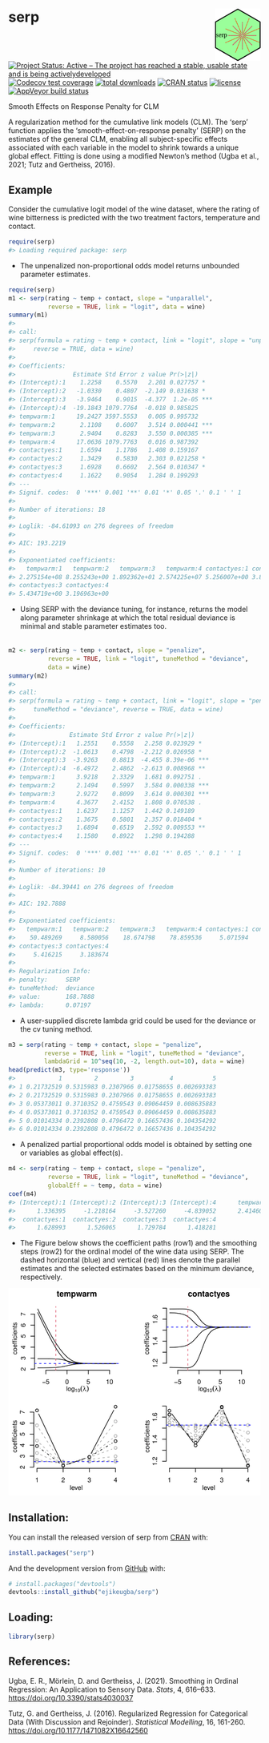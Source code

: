 
<!-- README.md is generated from README.Rmd. Please edit that file -->

# serp <img src='man/figures/hex_logo.png' align="right" height="105" />

<!-- badges: start -->

[![Project Status: Active – The project has reached a stable, usable
state and is being
activelydeveloped](https://www.repostatus.org/badges/latest/active.svg)](https://www.repostatus.org/#active)
[![Codecov test
coverage](https://codecov.io/gh/ejikeugba/serp/branch/master/graph/badge.svg)](https://codecov.io/gh/ejikeugba/serp?branch=master)
[![total
downloads](http://cranlogs.r-pkg.org/badges/grand-total/serp)](http://cranlogs.r-pkg.org/badges/grand-total)
[![CRAN
status](https://www.r-pkg.org/badges/version/serp)](https://CRAN.R-project.org/package=serp)
[![license](https://img.shields.io/badge/license-GPL--2-blue.svg)](https://www.gnu.org/licenses/gpl-2.0.en.html)
[![AppVeyor build
status](https://ci.appveyor.com/api/projects/status/github/ejikeugba/serp?branch=master&svg=true)](https://ci.appveyor.com/project/ejikeugba/serp)

<!-- badges: end -->

Smooth Effects on Response Penalty for CLM

A regularization method for the cumulative link models (CLM). The ‘serp’
function applies the ‘smooth-effect-on-response penalty’ (SERP) on the
estimates of the general CLM, enabling all subject-specific effects
associated with each variable in the model to shrink towards a unique
global effect. Fitting is done using a modified Newton’s method (Ugba et
al., 2021; Tutz and Gertheiss, 2016).

## Example

Consider the cumulative logit model of the wine dataset, where the
rating of wine bitterness is predicted with the two treatment factors,
temperature and contact.

``` r
require(serp)
#> Loading required package: serp
```

  - The unpenalized non-proportional odds model returns unbounded
    parameter estimates.

<!-- end list -->

``` r
require(serp)
m1 <- serp(rating ~ temp + contact, slope = "unparallel",
           reverse = TRUE, link = "logit", data = wine)
summary(m1)
#> 
#> call:
#> serp(formula = rating ~ temp + contact, link = "logit", slope = "unparallel", 
#>     reverse = TRUE, data = wine)
#> 
#> Coefficients:
#>                Estimate Std Error z value Pr(>|z|)    
#> (Intercept):1    1.2258    0.5570   2.201 0.027757 *  
#> (Intercept):2   -1.0330    0.4807  -2.149 0.031638 *  
#> (Intercept):3   -3.9464    0.9015  -4.377  1.2e-05 ***
#> (Intercept):4  -19.1843 1079.7764  -0.018 0.985825    
#> tempwarm:1      19.2427 3597.5553   0.005 0.995732    
#> tempwarm:2       2.1108    0.6007   3.514 0.000441 ***
#> tempwarm:3       2.9404    0.8283   3.550 0.000385 ***
#> tempwarm:4      17.0636 1079.7763   0.016 0.987392    
#> contactyes:1     1.6594    1.1786   1.408 0.159167    
#> contactyes:2     1.3429    0.5830   2.303 0.021258 *  
#> contactyes:3     1.6928    0.6602   2.564 0.010347 *  
#> contactyes:4     1.1622    0.9054   1.284 0.199293    
#> ---
#> Signif. codes:  0 '***' 0.001 '**' 0.01 '*' 0.05 '.' 0.1 ' ' 1
#> 
#> Number of iterations: 18 
#> 
#> Loglik: -84.61093 on 276 degrees of freedom 
#> 
#> AIC: 193.2219
#> 
#> Exponentiated coefficients:
#>   tempwarm:1   tempwarm:2   tempwarm:3   tempwarm:4 contactyes:1 contactyes:2 
#> 2.275154e+08 8.255243e+00 1.892362e+01 2.574225e+07 5.256007e+00 3.830073e+00 
#> contactyes:3 contactyes:4 
#> 5.434719e+00 3.196963e+00
```

  - Using SERP with the deviance tuning, for instance, returns the model
    along parameter shrinkage at which the total residual deviance is
    minimal and stable parameter estimates too.

<!-- end list -->

``` r

m2 <- serp(rating ~ temp + contact, slope = "penalize",
           reverse = TRUE, link = "logit", tuneMethod = "deviance",
           data = wine)
summary(m2)
#> 
#> call:
#> serp(formula = rating ~ temp + contact, link = "logit", slope = "penalize", 
#>     tuneMethod = "deviance", reverse = TRUE, data = wine)
#> 
#> Coefficients:
#>               Estimate Std Error z value Pr(>|z|)    
#> (Intercept):1   1.2551    0.5558   2.258 0.023929 *  
#> (Intercept):2  -1.0613    0.4798  -2.212 0.026958 *  
#> (Intercept):3  -3.9263    0.8813  -4.455 8.39e-06 ***
#> (Intercept):4  -6.4972    2.4862  -2.613 0.008968 ** 
#> tempwarm:1      3.9218    2.3329   1.681 0.092751 .  
#> tempwarm:2      2.1494    0.5997   3.584 0.000338 ***
#> tempwarm:3      2.9272    0.8099   3.614 0.000301 ***
#> tempwarm:4      4.3677    2.4152   1.808 0.070538 .  
#> contactyes:1    1.6237    1.1257   1.442 0.149189    
#> contactyes:2    1.3675    0.5801   2.357 0.018404 *  
#> contactyes:3    1.6894    0.6519   2.592 0.009553 ** 
#> contactyes:4    1.1580    0.8922   1.298 0.194288    
#> ---
#> Signif. codes:  0 '***' 0.001 '**' 0.01 '*' 0.05 '.' 0.1 ' ' 1
#> 
#> Number of iterations: 10 
#> 
#> Loglik: -84.39441 on 276 degrees of freedom 
#> 
#> AIC: 192.7888
#> 
#> Exponentiated coefficients:
#>   tempwarm:1   tempwarm:2   tempwarm:3   tempwarm:4 contactyes:1 contactyes:2 
#>    50.489269     8.580056    18.674798    78.859536     5.071594     3.925343 
#> contactyes:3 contactyes:4 
#>     5.416215     3.183674 
#> 
#> Regularization Info:
#> penalty:     SERP
#> tuneMethod:  deviance
#> value:       168.7888
#> lambda:      0.07197
```

  - A user-supplied discrete lambda grid could be used for the deviance
    or the cv tuning method.

<!-- end list -->

``` r
m3 = serp(rating ~ temp + contact, slope = "penalize",
          reverse = TRUE, link = "logit", tuneMethod = "deviance",
          lambdaGrid = 10^seq(10, -2, length.out=10), data = wine)
head(predict(m3, type='response'))
#>            1         2         3          4           5
#> 1 0.21732519 0.5315983 0.2307966 0.01758655 0.002693383
#> 2 0.21732519 0.5315983 0.2307966 0.01758655 0.002693383
#> 3 0.05373011 0.3710352 0.4759543 0.09064459 0.008635883
#> 4 0.05373011 0.3710352 0.4759543 0.09064459 0.008635883
#> 5 0.01014334 0.2392808 0.4796472 0.16657436 0.104354292
#> 6 0.01014334 0.2392808 0.4796472 0.16657436 0.104354292
```

  - A penalized partial proportional odds model is obtained by setting
    one or variables as global effect(s).

<!-- end list -->

``` r
m4 <- serp(rating ~ temp + contact, slope = "penalize",
           reverse = TRUE, link = "logit", tuneMethod = "deviance",
           globalEff = ~ temp, data = wine)
coef(m4)
#> (Intercept):1 (Intercept):2 (Intercept):3 (Intercept):4      tempwarm 
#>      1.336395     -1.218164     -3.527260     -4.839052      2.414606 
#>  contactyes:1  contactyes:2  contactyes:3  contactyes:4 
#>      1.628993      1.526065      1.729784      1.418281
```

  - The Figure below shows the coefficient paths (row1) and the
    smoothing steps (row2) for the ordinal model of the wine data using
    SERP. The dashed horizontal (blue) and vertical (red) lines denote
    the parallel estimates and the selected estimates based on the
    minimum deviance, respectively.

<img src='man/figures/serpshrink.png' width = "800" />

## Installation:

You can install the released version of serp from
[CRAN](https://cran.r-project.org/package=serp) with:

``` r
install.packages("serp")
```

And the development version from
[GitHub](https://github.com/ejikeugba/serp) with:

``` r
# install.packages("devtools")
devtools::install_github("ejikeugba/serp")
```

## Loading:

``` r
library(serp)
```

## References:

Ugba, E. R., Mörlein, D. and Gertheiss, J. (2021). Smoothing in Ordinal
Regression: An Application to Sensory Data. *Stats*, 4, 616–633.
<https://doi.org/10.3390/stats4030037>

Tutz, G. and Gertheiss, J. (2016). Regularized Regression for
Categorical Data (With Discussion and Rejoinder). *Statistical
Modelling*, 16, 161-260. <https://doi.org/10.1177/1471082X16642560>
